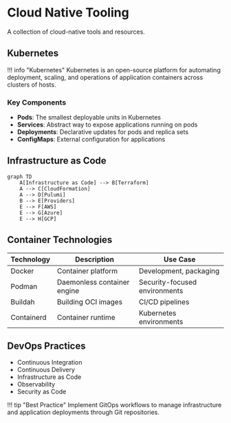 # Cloud Native Tooling

A collection of cloud-native tools and resources.

## Kubernetes

!!! info "Kubernetes"
    Kubernetes is an open-source platform for automating deployment, scaling, and operations of application containers across clusters of hosts.

### Key Components

- **Pods**: The smallest deployable units in Kubernetes
- **Services**: Abstract way to expose applications running on pods
- **Deployments**: Declarative updates for pods and replica sets
- **ConfigMaps**: External configuration for applications

## Infrastructure as Code

```mermaid
graph TD
    A[Infrastructure as Code] --> B[Terraform]
    A --> C[CloudFormation]
    A --> D[Pulumi]
    B --> E[Providers]
    E --> F[AWS]
    E --> G[Azure]
    E --> H[GCP]
```

## Container Technologies

| Technology | Description | Use Case |
|------------|-------------|----------|
| Docker     | Container platform | Development, packaging |
| Podman     | Daemonless container engine | Security-focused environments |
| Buildah    | Building OCI images | CI/CD pipelines |
| Containerd | Container runtime | Kubernetes environments |

## DevOps Practices

- Continuous Integration
- Continuous Delivery
- Infrastructure as Code
- Observability
- Security as Code

!!! tip "Best Practice"
    Implement GitOps workflows to manage infrastructure and application deployments through Git repositories.